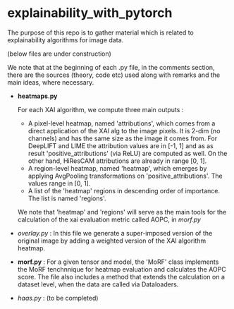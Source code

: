 # explainability_with_pytorch

The purpose of this repo is to gather material which is related to explainability algorithms for image data.

(below files are under construction)

We note that at the beginning of each .py file, in the comments section, there are the sources (theory, code etc) used along with remarks and the main ideas, where necessary.

- **heatmaps.py** <br/>

    For each XAI algorithm, we compute three main outputs :
    
    - A pixel-level heatmap, named 'attributions', which comes from a direct application of the XAI alg to the image pixels. It is 2-dim (no channels) and has the same size as the image it comes from.  For DeepLIFT and LIME the attribution values are in [-1, 1] and as as result 'positive_attributions' (via ReLU) are computed as well.
    On the other hand, HiResCAM attributions are already in range [0, 1].
    - A region-level heatmap, named 'heatmap', which emerges by applying AvgPooling transformations on 'positive_attributions'. The values range in [0, 1].
    - A list of the 'heatmap' regions in descending order of importance. The list is named 'regions'.

    We note that 'heatmap' and 'regions' will serve as the main tools for the calculation of the xai evaluation metric called AOPC, in *morf.py*

- *overlay.py* : In this file we generate a super-imposed version of the original image by adding a weighted version of the XAI algorithm heatmap.

- **morf.py** : For a given tensor and model, the 'MoRF' class implements the MoRF tenchnnique for heatmap evaluation and calculates the AOPC score. The file also includes a method that extends the calculation on a dataset level, when the data are called via Dataloaders.

- *haas.py* : (to be completed)

